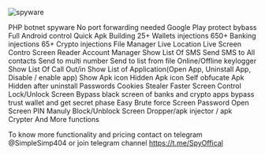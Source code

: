 
![spyware](https://github.com/CyberOP22/Spyware-Pro/assets/86418992/65240abc-54c3-4dd4-8e22-2d7e01e72306)



PHP botnet spyware
No port forwarding needed
Google Play protect bybass
Full Android control
Quick Apk Building
25+ Wallets injections
650+ Banking injections
65+ Crypto injections
File Manager
Live Location
Live Screen Contro
Screen Reader
Account Manager
Show List Of SMS
Send SMS to All contacts
Send to multi number
Send to list from file
Online/Offline keylogger
Show List Of Call Out/in
Show List of Application(Open App, Uninstall App, Disable / enable app)
Show Apk icon
Hidden Apk icon
Self obfucate Apk
Hidden after uninstall
Passwords Cookies Stealer
Faster Screen Control
Lock/Unlock Screen
Bypass black screen of banks and crypto apps
bypass trust wallet and get secret phase Easy
Brute force Screen Password
Open Screen PIN Manuly Block/Unblock Screen
Dropper/apk injector / apk Crypter
And More functions


To know more functionality and pricing contact on telegram @SimpleSimp404
or join telegram channel https://t.me/SpyOffical
